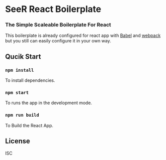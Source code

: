 # SeeR React Boilerplate
### The Simple Scaleable Boilerplate For React

This boilerplate is already configured for react app with [Babel](https://github.com/babel/babel) and [webpack](https://github.com/webpack/webpack) but you still can easily configure it in your own way.

## Qucik Start

### `npm install`

To install dependencies.<br />

### `npm start`

To runs the app in the development mode.<br />

### `npm run build`

To Build the React App.<br />

## License

ISC

